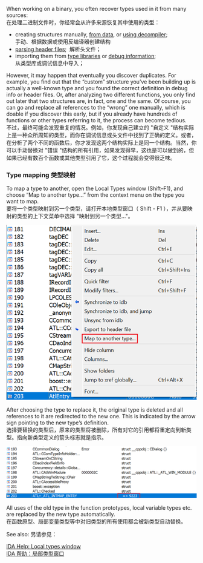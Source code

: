 When working on a binary, you often recover types used in it from many sources:  
在处理二进制文件时，你经常会从许多来源恢复其中使用的类型：

-   creating structures manually, [from data](https://hex-rays.com/blog/igor-tip-of-the-week-11-quickly-creating-structures/), or [using decompiler](https://hex-rays.com/blog/igors-tip-of-the-week-118-structure-creation-in-the-decompiler/);  
    手动、根据数据或使用反编译器创建结构
-   [parsing header files](https://hex-rays.com/blog/igors-tip-of-the-week-141-parsing-c-files/);  解析头文件；
-   importing them from [type libraries](https://hex-rays.com/blog/igors-tip-of-the-week-60-type-libraries/) or [debug information](https://hex-rays.com/blog/igors-tip-of-the-week-140-loading-pdb-types/);  
    从类型库或调试信息中导入；

However, it may happen that eventually you discover duplicates. For example, you find out that the “custom” structure you’ve been building up is actually a well-known type and you found the correct definition in debug info or header files. Or, after analyzing two different functions, you only find out later that two structures are, in fact, one and the same. Of course, you can go and replace all references to the “wrong” one manually, which is doable if you discover this early, but if you already have hundreds of functions or other types referring to it, the process can become tedious.  
不过，最终可能会发现重复的情况。例如，你发现自己建立的 "自定义 "结构实际上是一种众所周知的类型，而你在调试信息或头文件中找到了正确的定义。或者，在分析了两个不同的函数后，你才发现这两个结构实际上是同一个结构。当然，你可以手动替换对 "错误 "结构的所有引用，如果发现得早，这也是可以做到的，但如果已经有数百个函数或其他类型引用了它，这个过程就会变得很乏味。

### Type mapping 类型映射

To map a type to another, open the Local Types window (Shift–F1), and choose “Map to another type…” from the context menu on the type you want to map.  
要将一个类型映射到另一个类型，请打开本地类型窗口（ Shift - F1 ），并从要映射的类型的上下文菜单中选择 "映射到另一个类型..."。

![](assets/2023/05/maptype1.png)

After choosing the type to replace it, the original type is deleted and all references to it are redirected to the new one. This is indicated by the arrow sign pointing to the new type’s definition.  
选择要替换的类型后，原来的类型将被删除，所有对它的引用都将重定向到新类型。指向新类型定义的箭头标志就是指示。

![](assets/2023/05/maptype2.png)

All uses of the old type in the function prototypes, local variable types etc. are replaced by the new type automatically.  
在函数原型、局部变量类型等中对旧类型的所有使用都会被新类型自动替换。

See also: 另请参见：

[IDA Help: Local types window  
IDA 帮助：局部类型窗口](https://www.hex-rays.com/products/ida/support/idadoc/1259.shtml)